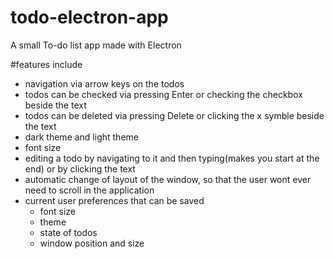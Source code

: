 # todo-electron-app
A small To-do list app made with Electron

#features include
- navigation via arrow keys on the todos
- todos can be checked via pressing Enter or checking the checkbox beside the text
- todos can be deleted via pressing Delete or clicking the x symble beside the text
- dark theme and light theme
- font size
- editing a todo by navigating to it and then typing(makes you start at the end) or by clicking the text
- automatic change of layout of the window, so that the user wont ever need to scroll in the application
- current user preferences that can be saved 
  - font size
  - theme
  - state of todos
  - window position and size
